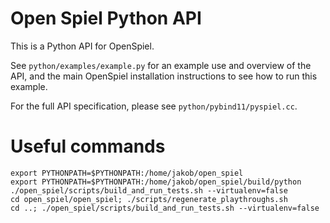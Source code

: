 # Open Spiel Python API

This is a Python API for OpenSpiel.

See `python/examples/example.py` for an example use and overview of the API, and
the main OpenSpiel installation instructions to see how to run this example.

For the full API specification, please see `python/pybind11/pyspiel.cc`.

# Useful commands

```
export PYTHONPATH=$PYTHONPATH:/home/jakob/open_spiel
export PYTHONPATH=$PYTHONPATH:/home/jakob/open_spiel/build/python
./open_spiel/scripts/build_and_run_tests.sh --virtualenv=false 
cd open_spiel/open_spiel; ./scripts/regenerate_playthroughs.sh
cd ..; ./open_spiel/scripts/build_and_run_tests.sh --virtualenv=false
```